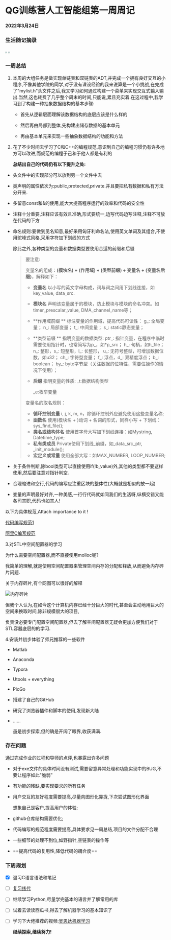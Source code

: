 # QG训练营人工智能组第一周周记

**2022年3月24日**

### 生活随记摘录

<img src="https://s2.loli.net/2022/03/22/9veuqjX86OGE4Mw.jpg" style="zoom: 33%;" />

<img src="https://s2.loli.net/2022/03/22/Kc2AaGEoWZzRUr4.jpg" style="zoom:33%;" />







### 一周总结

1. 本周的大组任务是做实现单链表和双链表的ADT,并完成一个拥有良好交互的小程序,不像其他学院的同学,对于没有课设经验的我来说算是一个小挑战,在完成了"mylist.h"头文件之后,我又学习如何通过构建一个菜单来实现交互式输入输出.当然,这也耗费了几乎整个周末的时间,只能说,累且充实着.在这过程中,我学习到了构建一种抽象数据结构的基本步骤:

   - 首先从逻辑层面理解该数据结构的底层应该是什么样的

   - 然后再由局部到整体,先构建出储存数据的基本单元

   - 再由基本单元来实现一些抽象数据结构的功能和方法

     

2. 花了不少时间去学习了C和C++的编程规范,意识到自己的编程习惯仍有许多地方可以改进,而规范的编程于己和于他人都是有利的

   **总结出自己的代码仍有以下提升之处:**

- 头文件中的实现部分可以放到另一个文件中去

- 类声明的属性依次为:public,protected,private.并且要把私有数据和私有方法分开来.

- 多留意const和&的使用,能大大提高程序运行的效率和代码的安全性

- 注释十分重要,注释应该有效且准确,形式要统一,边写代码边写注释,注释不可放在代码的下方

- 命名规则:要做到见名知意,最好采用匈牙利命名法,使用英文单词及其组合,不使用驼峰式风格,采用字符加下划线的方式

  除此之外,各种类型的变量和数据类型要使用合适的前缀和后缀
  
  > 要注意:
  >
  > 变量名的组成：**(模块名) +** **(作用域) + (类型前缀) + 变量名 + (变量名后缀)**，解释如下：
  >
  > - **变量名** 以小写的英文字母构成，词与词之间用下划线连接，如key_value, data_src.
  >
  > - **模块名** 声明该变量属于的模块，防止模块与模块的命名冲突。如timer_prescalar_value, DMA_channel_name等；
  >
  > - **作用域前缀 ** 标注变量的作用域，提高代码可读性：
  >   g_: 全局变量；
  >   n_: 局部变量；
  >   t_: 中间变量；
  >   s_: static静态变量；
  >
  > - **类型前缀 ** 指明变量的数据类型:
  >   ptr_: 指针变量，在程序中临时需要使用指针时，也常简写为p_，如*p_src；
  >   h_: 句柄，如h_file；
  >   n_: 整形，s_: 短整形，l_: 长整形， u_: 无符号整型，可增加数据位数，如u32；
  >   ch_: 字符型变量；
  >   f_: 浮点，d_: 双精度浮点；
  >   b_: boolean；
  >   by_: byte字节型（关注数据的位特性，需要位操作的情况下使用）；
  >
  > - **后缀** 指明变量的性质:
  >   _t:数据结构类型
  >
  >   _e:枚举变量
  >
  > 变量名的取名规则：
  >
  > - **循环控制变量** i, j, k, m, n，除循环控制外应避免使用这些变量名称;
  > - **函数名** 使用(模块名 + )动词 + 名词的形式，同样小写 + 下划线：sys_find_file();
  > - **类名或结构体名** 使用首字母大写加下划线连接：如Mystring, Datetime_type;
  > - **私有类成员** Private使用下划线_前缀，如_data_src_ptr, _init_module();
  > - **宏定义或常量** 使用全部大写：如MAX_NUMBER, LOOP_NUMBER;

- 关于条件判断,除bool类型可以直接使用if(!b_value)外,其他的类型都不要这样使用,然后要注意对指针判空.
- 合理缩进和空行,代码的编写应注重区块的整体性(大概就是相似的放一起)
- 变量的声明最好对齐,一种美感,一行行代码就如同我们的生活呀,纵横交错又能各司其职,代码也如其人!

以下为具体规范,Attach  importance to it !

[代码编写规范1](https://blog.csdn.net/baidu_33570760/article/details/89483074?utm_source=app&app_version=5.1.1&code=app_1562916241&uLinkId=usr1mkqgl919blen)

[阿里C编写规范](https://blog.csdn.net/qq_28877125/article/details/85769485)



3.对STL中空间配置器的学习

为什么需要空间配置器,而不直接使用molloc呢?

我简单的理解,就是使用空间配置器来管理空间内存的分配和释放,从而避免内存碎片问题.

关于内存碎片,有个网图可以很好的解释

![内存碎片](https://s2.loli.net/2022/03/24/BRvQoNlzmWsFVpe.png)

但我个人认为,在如今这个计算机内存已经十分巨大的时代,甚至会主动地用巨大的空间来换取时间,除非规模很大的项目,

负责没必要专门配置空间配置器,但去了解空间配置器无疑会更加方便我们对于STL容器底层的的学习.



4.安装并初步体验了师兄推荐的一些软件

- Matlab

- Anaconda

- Typora

- Utools + everything

- PicGo

- 搭建了自己的GitHub

- 研究了浏览器插件和脚本的使用,发现新大陆

- ......

  虽是初步探索,但的确是开阔了眼界,收获满满.



### 存在问题

通过完成作业的过程和导师的点评,也暴露出许多问题

- 对于exe文件的具体时间没有测试,需要留意异常处理和功能实现中的BUG,不要让程序如此"脆弱"

- 有功能的残缺,要实现要求的所有任务

- 用户交互的友好程度需要提高,尽量向图形化靠拢,下次尝试图形化界面

  想象自己是客户,提高用户的体验;

- github仓库结构需要优化;

- 代码编写的规范程度需要提高,具体要求见一周总结,项目的文件分配不合理

- 一些细节的处理不到位,如野指针,空链表的操作等

- ==提高代码的复用性,降低代码的耦合度==

  

### 下周规划

- [x] 温习C语言语法和笔记

- [ ] [复习线代](https://www.bilibili.com/video/BV1ys411472E?spm_id_from=333.999.0.0)

- [ ] 继续学习Python,尽量学完基本的语言并了解常用的库

- [ ] 试着去读读西瓜书,得去了解机器学习的基本知识了

- [ ] 学习下大佬推荐的视频:[吴恩达机器学习](https://b23.tv/87dsGKJ)

  **继续探索,继续努力!**

